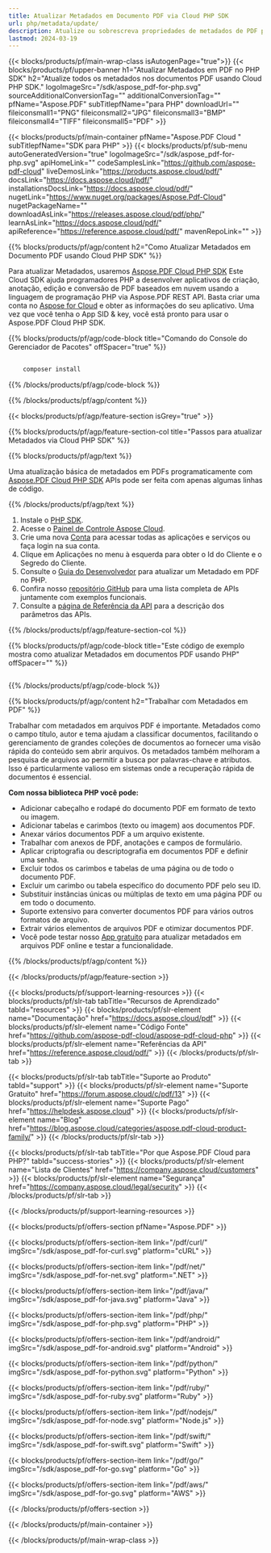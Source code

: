 ```yaml
---
title: Atualizar Metadados em Documento PDF via Cloud PHP SDK
url: php/metadata/update/
description: Atualize ou sobrescreva propriedades de metadados de PDF programaticamente com Aspose.PDF Cloud SDK para PHP.
lastmod: 2024-03-19
---
```


{{< blocks/products/pf/main-wrap-class isAutogenPage="true">}}
{{< blocks/products/pf/upper-banner h1="Atualizar Metadados em PDF no PHP SDK" h2="Atualize todos os metadados nos documentos PDF usando Cloud PHP SDK." logoImageSrc="/sdk/aspose_pdf-for-php.svg" sourceAdditionalConversionTag="" additionalConversionTag="" pfName="Aspose.PDF" subTitlepfName="para PHP" downloadUrl="" fileiconsmall1="PNG" fileiconsmall2="JPG" fileiconsmall3="BMP" fileiconsmall4="TIFF" fileiconsmall5="PDF" >}}

{{< blocks/products/pf/main-container pfName="Aspose.PDF Cloud " subTitlepfName="SDK para PHP" >}}
{{< blocks/products/pf/sub-menu autoGeneratedVersion="true" logoImageSrc="/sdk/aspose_pdf-for-php.svg" apiHomeLink="" codeSamplesLink="https://github.com/aspose-pdf-cloud" liveDemosLink="https://products.aspose.cloud/pdf/" docsLink="https://docs.aspose.cloud/pdf/" installationsDocsLink="https://docs.aspose.cloud/pdf/" nugetLink="https://www.nuget.org/packages/Aspose.Pdf-Cloud" nugetPackageName="" downloadAsLink="https://releases.aspose.cloud/pdf/php/" learnAsLink="https://docs.aspose.cloud/pdf/" apiReference="https://reference.aspose.cloud/pdf/" mavenRepoLink="" >}}

{{% blocks/products/pf/agp/content h2="Como Atualizar Metadados em Documento PDF usando Cloud PHP SDK" %}}

Para atualizar Metadados, usaremos
[Aspose.PDF Cloud PHP SDK](https://products.aspose.cloud/pdf/php/)
Este Cloud SDK ajuda programadores PHP a desenvolver aplicativos de criação, anotação, edição e conversão de PDF baseados em nuvem usando a linguagem de programação PHP via Aspose.PDF REST API. Basta criar uma conta no [Aspose for Cloud](https://dashboard.aspose.cloud/#/apps) e obter as informações do seu aplicativo. Uma vez que você tenha o App SID & key, você está pronto para usar o Aspose.PDF Cloud PHP SDK.

{{% blocks/products/pf/agp/code-block title="Comando do Console do Gerenciador de Pacotes" offSpacer="true" %}}

```bash
     
    composer install

```

{{% /blocks/products/pf/agp/code-block %}}

{{% /blocks/products/pf/agp/content %}}

{{< blocks/products/pf/agp/feature-section isGrey="true" >}}

{{% blocks/products/pf/agp/feature-section-col title="Passos para atualizar Metadados via Cloud PHP SDK" %}}

{{% blocks/products/pf/agp/text %}}

Uma atualização básica de metadados em PDFs programaticamente com
[Aspose.PDF Cloud PHP SDK](https://products.aspose.cloud/pdf/php/)
APIs pode ser feita com apenas algumas linhas de código.

{{% /blocks/products/pf/agp/text %}}

1. Instale o [PHP SDK](https://pypi.org/project/asposepdfcloud/).
1. Acesse o [Painel de Controle Aspose Cloud](https://dashboard.aspose.cloud/).
1. Crie uma nova [Conta](https://docs.aspose.cloud/display/storagecloud/Creating+and+Managing+Account) para acessar todas as aplicações e serviços ou faça login na sua conta.
1. Clique em Aplicações no menu à esquerda para obter o Id do Cliente e o Segredo do Cliente.
1. Consulte o [Guia do Desenvolvedor](https://docs.aspose.cloud/pdf/developer-guide/) para atualizar um Metadado em PDF no PHP.
1. Confira nosso [repositório GitHub](https://github.com/aspose-pdf-cloud/aspose-pdf-cloud-php) para uma lista completa de APIs juntamente com exemplos funcionais.
1. Consulte a [página de Referência da API](https://reference.aspose.cloud/pdf/#/Document) para a descrição dos parâmetros das APIs.

{{% /blocks/products/pf/agp/feature-section-col %}}


{{% blocks/products/pf/agp/code-block title="Este código de exemplo mostra como atualizar Metadados em documentos PDF usando PHP" offSpacer="" %}}

```php


```

{{% /blocks/products/pf/agp/code-block %}}

{{% blocks/products/pf/agp/content h2="Trabalhar com Metadados em PDF" %}}

Trabalhar com metadados em arquivos PDF é importante. Metadados como o campo título, autor e tema ajudam a classificar documentos, facilitando o gerenciamento de grandes coleções de documentos ao fornecer uma visão rápida do conteúdo sem abrir arquivos.
Os metadados também melhoram a pesquisa de arquivos ao permitir a busca por palavras-chave e atributos. Isso é particularmente valioso em sistemas onde a recuperação rápida de documentos é essencial.

**Com nossa biblioteca PHP você pode:**

+ Adicionar cabeçalho e rodapé do documento PDF em formato de texto ou imagem.
+ Adicionar tabelas e carimbos (texto ou imagem) aos documentos PDF.
+ Anexar vários documentos PDF a um arquivo existente.
+ Trabalhar com anexos de PDF, anotações e campos de formulário.
+ Aplicar criptografia ou descriptografia em documentos PDF e definir uma senha.
+ Excluir todos os carimbos e tabelas de uma página ou de todo o documento PDF.
+ Excluir um carimbo ou tabela específico do documento PDF pelo seu ID.
+ Substituir instâncias únicas ou múltiplas de texto em uma página PDF ou em todo o documento.
+ Suporte extensivo para converter documentos PDF para vários outros formatos de arquivo.
+ Extrair vários elementos de arquivos PDF e otimizar documentos PDF.
+ Você pode testar nosso [App gratuito](https://products.aspose.app/pdf/metadata) para atualizar metadados em arquivos PDF online e testar a funcionalidade.

{{% /blocks/products/pf/agp/content %}}

{{< /blocks/products/pf/agp/feature-section >}}

{{< blocks/products/pf/support-learning-resources >}}
{{< blocks/products/pf/slr-tab tabTitle="Recursos de Aprendizado" tabId="resources" >}}
{{< blocks/products/pf/slr-element name="Documentação" href="https://docs.aspose.cloud/pdf" >}}
{{< blocks/products/pf/slr-element name="Código Fonte" href="https://github.com/aspose-pdf-cloud/aspose-pdf-cloud-php" >}}
{{< blocks/products/pf/slr-element name="Referências da API" href="https://reference.aspose.cloud/pdf/" >}}
{{< /blocks/products/pf/slr-tab >}}

{{< blocks/products/pf/slr-tab tabTitle="Suporte ao Produto" tabId="support" >}}
{{< blocks/products/pf/slr-element name="Suporte Gratuito" href="https://forum.aspose.cloud/c/pdf/13" >}}
{{< blocks/products/pf/slr-element name="Suporte Pago" href="https://helpdesk.aspose.cloud" >}}
{{< blocks/products/pf/slr-element name="Blog" href="https://blog.aspose.cloud/categories/aspose.pdf-cloud-product-family/" >}}
{{< /blocks/products/pf/slr-tab >}}

{{< blocks/products/pf/slr-tab tabTitle="Por que Aspose.PDF Cloud para PHP?" tabId="success-stories" >}}
{{< blocks/products/pf/slr-element name="Lista de Clientes" href="https://company.aspose.cloud/customers" >}}
{{< blocks/products/pf/slr-element name="Segurança" href="https://company.aspose.cloud/legal/security" >}}
{{< /blocks/products/pf/slr-tab >}}

{{< /blocks/products/pf/support-learning-resources >}}

{{< blocks/products/pf/offers-section pfName="Aspose.PDF" >}}

{{< blocks/products/pf/offers-section-item link="/pdf/curl/" imgSrc="/sdk/aspose_pdf-for-curl.svg" platform="cURL" >}}

{{< blocks/products/pf/offers-section-item link="/pdf/net/" imgSrc="/sdk/aspose_pdf-for-net.svg" platform=".NET" >}}

{{< blocks/products/pf/offers-section-item link="/pdf/java/" imgSrc="/sdk/aspose_pdf-for-java.svg" platform="Java" >}}

{{< blocks/products/pf/offers-section-item link="/pdf/php/" imgSrc="/sdk/aspose_pdf-for-php.svg" platform="PHP" >}}

{{< blocks/products/pf/offers-section-item link="/pdf/android/" imgSrc="/sdk/aspose_pdf-for-android.svg" platform="Android" >}}

{{< blocks/products/pf/offers-section-item link="/pdf/python/" imgSrc="/sdk/aspose_pdf-for-python.svg" platform="Python" >}}

{{< blocks/products/pf/offers-section-item link="/pdf/ruby/" imgSrc="/sdk/aspose_pdf-for-ruby.svg" platform="Ruby" >}}

{{< blocks/products/pf/offers-section-item link="/pdf/nodejs/" imgSrc="/sdk/aspose_pdf-for-node.svg" platform="Node.js" >}}

{{< blocks/products/pf/offers-section-item link="/pdf/swift/" imgSrc="/sdk/aspose_pdf-for-swift.svg" platform="Swift" >}}

{{< blocks/products/pf/offers-section-item link="/pdf/go/" imgSrc="/sdk/aspose_pdf-for-go.svg" platform="Go" >}}

{{< blocks/products/pf/offers-section-item link="/pdf/aws/" imgSrc="/sdk/aspose_pdf-for-go.svg" platform="AWS" >}}

{{< /blocks/products/pf/offers-section >}}

<!-- aboutfile Ends -->

{{< /blocks/products/pf/main-container >}}

{{< /blocks/products/pf/main-wrap-class >}}
